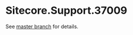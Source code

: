 # Sitecore.Support.37009

See [master branch](https://github.com/sitecoresupport/Sitecore.Support.37009) for details.
